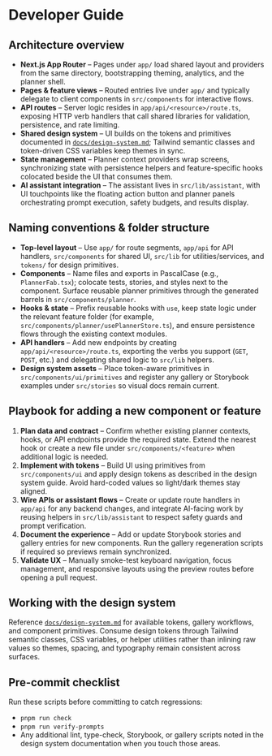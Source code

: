 # Developer Guide

## Architecture overview
- **Next.js App Router** – Pages under `app/` load shared layout and providers from the same directory, bootstrapping theming, analytics, and the planner shell.
- **Pages & feature views** – Routed entries live under `app/` and typically delegate to client components in `src/components` for interactive flows.
- **API routes** – Server logic resides in `app/api/<resource>/route.ts`, exposing HTTP verb handlers that call shared libraries for validation, persistence, and rate limiting.
- **Shared design system** – UI builds on the tokens and primitives documented in [`docs/design-system.md`](./design-system.md); Tailwind semantic classes and token-driven CSS variables keep themes in sync.
- **State management** – Planner context providers wrap screens, synchronizing state with persistence helpers and feature-specific hooks colocated beside the UI that consumes them.
- **AI assistant integration** – The assistant lives in `src/lib/assistant`, with UI touchpoints like the floating action button and planner panels orchestrating prompt execution, safety budgets, and results display.

## Naming conventions & folder structure
- **Top-level layout** – Use `app/` for route segments, `app/api` for API handlers, `src/components` for shared UI, `src/lib` for utilities/services, and `tokens/` for design primitives.
- **Components** – Name files and exports in PascalCase (e.g., `PlannerFab.tsx`); colocate tests, stories, and styles next to the component. Surface reusable planner primitives through the generated barrels in `src/components/planner`.
- **Hooks & state** – Prefix reusable hooks with `use`, keep state logic under the relevant feature folder (for example, `src/components/planner/usePlannerStore.ts`), and ensure persistence flows through the existing context modules.
- **API handlers** – Add new endpoints by creating `app/api/<resource>/route.ts`, exporting the verbs you support (`GET`, `POST`, etc.) and delegating shared logic to `src/lib` helpers.
- **Design system assets** – Place token-aware primitives in `src/components/ui/primitives` and register any gallery or Storybook examples under `src/stories` so visual docs remain current.

## Playbook for adding a new component or feature
1. **Plan data and contract** – Confirm whether existing planner contexts, hooks, or API endpoints provide the required state. Extend the nearest hook or create a new file under `src/components/<feature>` when additional logic is needed.
2. **Implement with tokens** – Build UI using primitives from `src/components/ui` and apply design tokens as described in the design system guide. Avoid hard-coded values so light/dark themes stay aligned.
3. **Wire APIs or assistant flows** – Create or update route handlers in `app/api` for any backend changes, and integrate AI-facing work by reusing helpers in `src/lib/assistant` to respect safety guards and prompt verification.
4. **Document the experience** – Add or update Storybook stories and gallery entries for new components. Run the gallery regeneration scripts if required so previews remain synchronized.
5. **Validate UX** – Manually smoke-test keyboard navigation, focus management, and responsive layouts using the preview routes before opening a pull request.

## Working with the design system
Reference [`docs/design-system.md`](./design-system.md) for available tokens, gallery workflows, and component primitives. Consume design tokens through Tailwind semantic classes, CSS variables, or helper utilities rather than inlining raw values so themes, spacing, and typography remain consistent across surfaces.

## Pre-commit checklist
Run these scripts before committing to catch regressions:
- `pnpm run check`
- `pnpm run verify-prompts`
- Any additional lint, type-check, Storybook, or gallery scripts noted in the design system documentation when you touch those areas.
